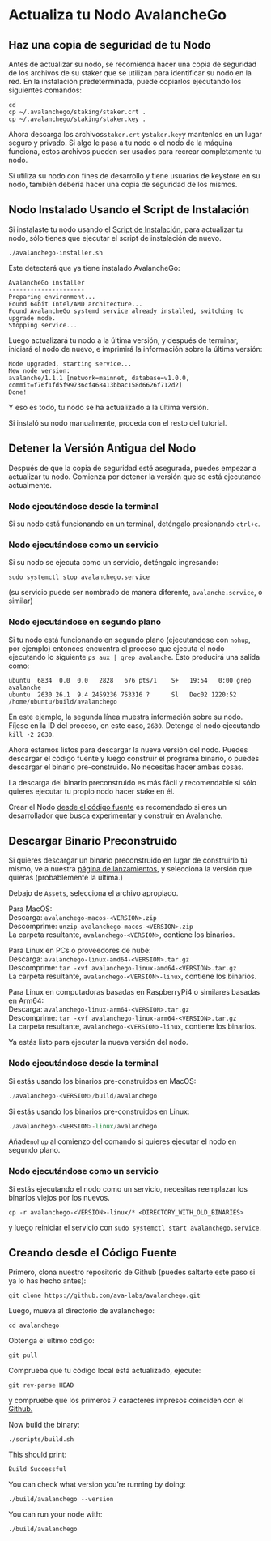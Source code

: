 # Actualiza tu Nodo AvalancheGo

## **Haz una copia de seguridad de tu Nodo**

Antes de actualizar su nodo, se recomienda hacer una copia de seguridad de los archivos de su staker que se utilizan para identificar su nodo en la red. En la instalación predeterminada, puede copiarlos ejecutando los siguientes comandos:

```text
cd
cp ~/.avalanchego/staking/staker.crt .
cp ~/.avalanchego/staking/staker.key .
```

Ahora descarga los archivos`staker.crt` y`staker.key`y mantenlos en un lugar seguro y privado. Si algo le pasa a tu nodo o el nodo de la máquina funciona, estos archivos pueden ser usados para recrear completamente tu nodo.

Si utiliza su nodo con fines de desarrollo y tiene usuarios de keystore en su nodo, también debería hacer una copia de seguridad de los mismos.

## Nodo Instalado Usando el Script de Instalación

Si instalaste tu nodo usando el [Script de Instalación](set-up-node-with-installer.md), para actualizar tu nodo, sólo tienes que ejecutar el script de instalación de nuevo.

```text
./avalanchego-installer.sh
```

Este detectará que ya tiene instalado AvalancheGo:

```text
AvalancheGo installer
---------------------
Preparing environment...
Found 64bit Intel/AMD architecture...
Found AvalancheGo systemd service already installed, switching to upgrade mode.
Stopping service...
```

Luego actualizará tu nodo a la última versión, y después de terminar, iniciará el nodo de nuevo, e imprimirá la información sobre la última versión:

```text
Node upgraded, starting service...
New node version:
avalanche/1.1.1 [network=mainnet, database=v1.0.0, commit=f76f1fd5f99736cf468413bbac158d6626f712d2]
Done!
```

Y eso es todo, tu nodo se ha actualizado a la última versión.

Si instaló su nodo manualmente, proceda con el resto del tutorial.

## **Detener la Versión Antigua del Nodo**

Después de que la copia de seguridad esté asegurada, puedes empezar a actualizar tu nodo. Comienza por detener la versión que se está ejecutando actualmente.

### Nodo ejecutándose desde la terminal

Si su nodo está funcionando en un terminal, deténgalo presionando `ctrl+c`.

### Nodo ejecutándose como un servicio

Si su nodo se ejecuta como un servicio, deténgalo ingresando:

`sudo systemctl stop avalanchego.service`

\(su servicio puede ser nombrado de manera diferente, `avalanche.service`, o similar\)

### Nodo ejecutándose en segundo plano

Si tu nodo está funcionando en segundo plano \(ejecutandose con `nohup`, por ejemplo\) entonces encuentra el proceso que ejecuta el nodo ejecutando lo siguiente `ps aux | grep avalanche`. Esto producirá una salida como:

```text
ubuntu  6834  0.0  0.0   2828   676 pts/1    S+   19:54   0:00 grep avalanche
ubuntu  2630 26.1  9.4 2459236 753316 ?      Sl   Dec02 1220:52 /home/ubuntu/build/avalanchego
```

En este ejemplo, la segunda línea muestra información sobre su nodo. Fíjese en la ID del proceso, en este caso, `2630`. Detenga el nodo ejecutando `kill -2 2630`.


Ahora estamos listos para descargar la nueva versión del nodo. Puedes descargar el código fuente y luego construir el programa binario, o puedes descargar el binario pre-construido. No necesitas hacer ambas cosas.

La descarga del binario preconstruido es más fácil y recomendable si sólo quieres ejecutar tu propio nodo hacer stake en él.

Crear el Nodo [desde el código fuente](upgrade-your-avalanchego-node.md#build-from-source) es recomendado si eres un desarrollador que busca experimentar y construir en Avalanche.

## **Descargar Binario Preconstruido**

Si quieres descargar un binario preconstruido en lugar de construirlo tú mismo, ve a nuestra [página de lanzamientos](https://github.com/ava-labs/avalanchego/releases), y selecciona la versión que quieras \(probablemente la última.\)

Debajo de `Assets`, selecciona el archivo apropiado.

Para MacOS:  
Descarga: `avalanchego-macos-<VERSION>.zip`  
Descomprime: `unzip avalanchego-macos-<VERSION>.zip`  
La carpeta resultante, `avalanchego-<VERSION>`, contiene los binarios.

Para Linux en PCs o proveedores de nube:  
Descarga: `avalanchego-linux-amd64-<VERSION>.tar.gz`  
Descomprime: `tar -xvf avalanchego-linux-amd64-<VERSION>.tar.gz`  
La carpeta resultante, `avalanchego-<VERSION>-linux`, contiene los binarios.

Para Linux en computadoras basadas en RaspberryPi4 o similares basadas en Arm64:   
Descarga: `avalanchego-linux-arm64-<VERSION>.tar.gz`  
Descomprime: `tar -xvf avalanchego-linux-arm64-<VERSION>.tar.gz`  
La carpeta resultante, `avalanchego-<VERSION>-linux`, contiene los binarios.

Ya estás listo para ejecutar la nueva versión del nodo.

### Nodo ejecutándose desde la terminal

Si estás usando los binarios pre-construidos en MacOS:

```cpp
./avalanchego-<VERSION>/build/avalanchego
```

Si estás usando los binarios pre-construidos en Linux:

```cpp
./avalanchego-<VERSION>-linux/avalanchego
```

Añade`nohup` al comienzo del comando si quieres ejecutar el nodo en segundo plano.

### Nodo ejecutándose como un servicio

Si estás ejecutando el nodo como un servicio, necesitas reemplazar los binarios viejos por los nuevos.

`cp -r avalanchego-<VERSION>-linux/* <DIRECTORY_WITH_OLD_BINARIES>`

y luego reiniciar el servicio con `sudo systemctl start avalanchego.service`.

## **Creando desde el Código Fuente**

Primero, clona nuestro repositorio de Github \(puedes saltarte este paso si ya lo has hecho antes\):

```text
git clone https://github.com/ava-labs/avalanchego.git
```

Luego, mueva al directorio de avalanchego:

```text
cd avalanchego
```

Obtenga el último código:

```text
git pull
```

Comprueba que tu código local está actualizado, ejecute:

```text
git rev-parse HEAD
```

y compruebe que los primeros 7 caracteres impresos coinciden con el  [Github.](https://github.com/ava-labs/avalanchego)

Now build the binary:

```text
./scripts/build.sh
```

This should print:

```text
Build Successful
```

You can check what version you’re running by doing:

```text
./build/avalanchego --version
```

You can run your node with:

```text
./build/avalanchego
```

<!--stackedit_data:
eyJoaXN0b3J5IjpbMjA1MzMyMzc2Niw0NTA4MDA5NzddfQ==
-->